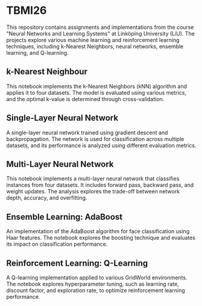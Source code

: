 # TBMI26
This repository contains assignments and implementations from the course "Neural Networks and Learning Systems" at Linköping University (LiU). The projects explore various machine learning and reinforcement learning techniques, including k-Nearest Neighbors, neural networks, ensemble learning, and Q-learning.

## k-Nearest Neighbour
This notebook implements the k-Nearest Neighbors (kNN) algorithm and applies it to four datasets. The model is evaluated using various metrics, and the optimal k-value is determined through cross-validation.

## Single-Layer Neural Network
A single-layer neural network trained using gradient descent and backpropagation. The network is used for classification across multiple datasets, and its performance is analyzed using different evaluation metrics.

## Multi-Layer Neural Network
This notebook implements a multi-layer neural network that classifies instances from four datasets. It includes forward pass, backward pass, and weight updates. The analysis explores the trade-off between network depth, accuracy, and overfitting.

## Ensemble Learning: AdaBoost
An implementation of the AdaBoost algorithm for face classification using Haar features. The notebook explores the boosting technique and evaluates its impact on classification performance.

## Reinforcement Learning: Q-Learning
A Q-learning implementation applied to various GridWorld environments. The notebook explores hyperparameter tuning, such as learning rate, discount factor, and exploration rate, to optimize reinforcement learning performance.


